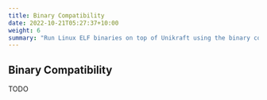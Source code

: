```yaml
---
title: Binary Compatibility
date: 2022-10-21T05:27:37+10:00
weight: 6
summary: "Run Linux ELF binaries on top of Unikraft using the binary compatibility layer."
---
```


## Binary Compatibility

TODO
